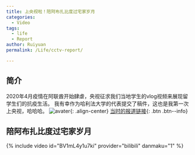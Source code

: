 ```yaml
---
title: 上央视啦！陪阿布扎比度过宅家岁月
categories:
  - Video
tags:
  - life
  - Report
author: Ruiyuan
permalink: /Life/cctv-report/

---
```

## 简介
2020年4月疫情在阿联酋开始肆虐，央视征求我们当地学生的vlog视频来展现留学生们的抗疫生活。 我有幸作为哈利法大学的代表提交了稿件，这也是我第一次上央视，哈哈哈。
![avater](/Ralph_peaceful_life/assets/cctv.png){: .align-center}
                   [当时的报道链接](http://m.news.cctv.com/2020/04/23/ARTIYvicYeSoj8kdSALLZTu1200423.shtml){: .btn .btn--info}
## 陪阿布扎比度过宅家岁月
{% include video id="BV1mL4y1u7ki" provider="bilibili" danmaku="1" %}
